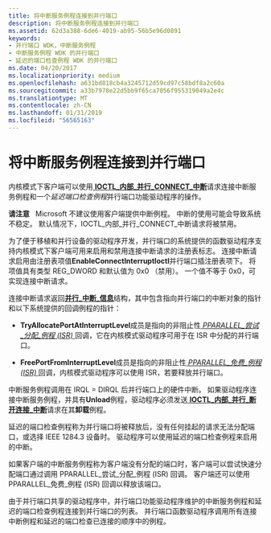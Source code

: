 ```yaml
---
title: 将中断服务例程连接到并行端口
description: 将中断服务例程连接到并行端口
ms.assetid: 62d3a388-6de6-4019-ab95-56b5e96d0891
keywords:
- 并行端口 WDK，中断服务例程
- 中断服务例程 WDK 的并行端口
- 延迟的端口检查例程 WDK 的并行端口
ms.date: 04/20/2017
ms.localizationpriority: medium
ms.openlocfilehash: a631bd818cb4a3245712d59cd97c58bdf8a2c60a
ms.sourcegitcommit: a33b7978e22d5bb9f65ca7056f955319049a2e4c
ms.translationtype: MT
ms.contentlocale: zh-CN
ms.lasthandoff: 01/31/2019
ms.locfileid: "56565163"
---
```

# <a name="connecting-an-interrupt-service-routine-to-a-parallel-port"></a>将中断服务例程连接到并行端口





内核模式下客户端可以使用[ **IOCTL\_内部\_并行\_CONNECT\_中断**](https://msdn.microsoft.com/library/windows/hardware/ff544020)请求连接中断服务例程和一个*延迟端口检查例程*并行端口功能驱动程序的操作。

**请注意**   Microsoft 不建议使用客户端提供中断例程。 中断的使用可能会导致系统不稳定。 默认情况下，IOCTL\_内部\_并行\_CONNECT\_中断请求将被禁用。

 

为了便于移植和并行设备的驱动程序开发，并行端口的系统提供的函数驱动程序支持内核模式下客户端可用来启用和禁用连接中断请求的注册表标志。 连接中断请求启用由注册表项值**EnableConnectInterruptIoctl**并行端口插注册表项下。 将项值具有类型 REG\_DWORD 和默认值为 0x0 （禁用）。 一个值不等于 0x0，可实现连接中断请求。

连接中断请求返回[**并行\_中断\_信息**](https://msdn.microsoft.com/library/windows/hardware/ff544290)结构，其中包含指向并行端口的中断对象的指针和以下系统提供的回调例程的指针：

-   **TryAllocatePortAtInterruptLevel**成员是指向的非阻止性[ *PPARALLEL\_尝试\_分配\_例程 (ISR)* ](https://msdn.microsoft.com/library/windows/hardware/ff544328)回调，它在内核模式驱动程序可用于在 ISR 中分配的并行端口。

-   **FreePortFromInterruptLevel**成员是指向的非阻止性[ *PPARALLEL\_免费\_例程 (ISR)* ](https://msdn.microsoft.com/library/windows/hardware/ff544515)回调，内核模式驱动程序可以使用 ISR，若要释放并行端口。

中断服务例程调用在 IRQL = DIRQL 后并行端口上的硬件中断。 如果驱动程序连接中断服务例程，并具有**Unload**例程，驱动程序必须发送[ **IOCTL\_内部\_并行\_断开连接\_中断**](https://msdn.microsoft.com/library/windows/hardware/ff544021)请求在其**卸载**例程。

延迟的端口检查例程称为并行端口将被释放后，没有任何挂起的请求无法分配端口，或选择 IEEE 1284.3 设备时。 驱动程序可以使用延迟的端口检查例程来启用的中断。

如果客户端的中断服务例程称为客户端没有分配的端口时，客户端可以尝试快速分配端口通过调用 PPARALLEL\_尝试\_分配\_例程 (ISR) 回调。 客户端还可以使用 PPARALLEL\_免费\_例程 (ISR) 回调以释放该端口。

由于并行端口共享的驱动程序中，并行端口功能驱动程序维护的中断服务例程和延迟的端口检查例程连接到并行端口的列表。 并行端口函数驱动程序调用所有连接中断例程和延迟的端口检查已连接的顺序中的例程。

 

 




